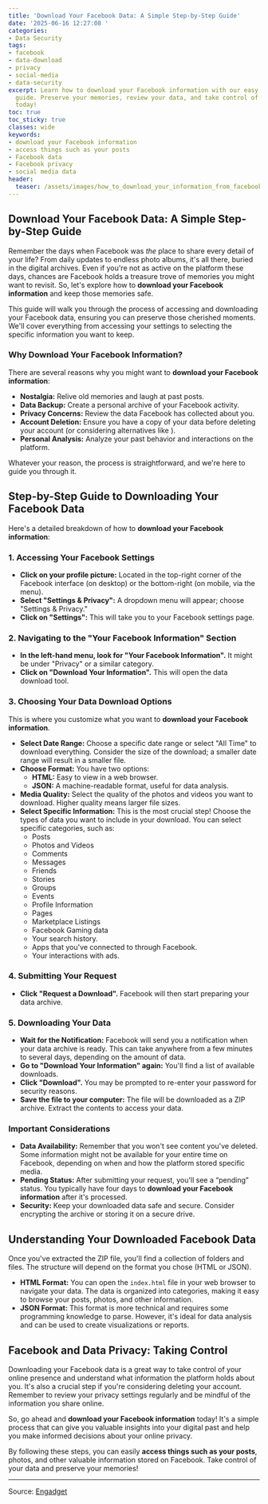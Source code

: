```yaml
---
title: 'Download Your Facebook Data: A Simple Step-by-Step Guide'
date: '2025-06-16 12:27:08 '
categories:
- Data Security
tags:
- facebook
- data-download
- privacy
- social-media
- data-security
excerpt: Learn how to download your Facebook information with our easy step-by-step
  guide. Preserve your memories, review your data, and take control of your privacy
  today!
toc: true
toc_sticky: true
classes: wide
keywords:
- download your Facebook information
- access things such as your posts
- Facebook data
- Facebook privacy
- social media data
header:
  teaser: /assets/images/how_to_download_your_information_from_facebook_20250616122708.jpg
---
```


## Download Your Facebook Data: A Simple Step-by-Step Guide

Remember the days when Facebook was *the* place to share every detail of your life? From daily updates to endless photo albums, it's all there, buried in the digital archives. Even if you're not as active on the platform these days, chances are Facebook holds a treasure trove of memories you might want to revisit. So, let's explore how to **download your Facebook information** and keep those memories safe.

This guide will walk you through the process of accessing and downloading your Facebook data, ensuring you can preserve those cherished moments. We'll cover everything from accessing your settings to selecting the specific information you want to keep.

### Why Download Your Facebook Information?

There are several reasons why you might want to **download your Facebook information**: 

*   **Nostalgia:** Relive old memories and laugh at past posts.
*   **Data Backup:** Create a personal archive of your Facebook activity.
*   **Privacy Concerns:** Review the data Facebook has collected about you.
*   **Account Deletion:** Ensure you have a copy of your data before deleting your account (or considering alternatives like ).
*   **Personal Analysis:** Analyze your past behavior and interactions on the platform.

Whatever your reason, the process is straightforward, and we're here to guide you through it.

## Step-by-Step Guide to Downloading Your Facebook Data

Here's a detailed breakdown of how to **download your Facebook information**:

### 1. Accessing Your Facebook Settings

*   **Click on your profile picture:** Located in the top-right corner of the Facebook interface (on desktop) or the bottom-right (on mobile, via the menu).
*   **Select "Settings & Privacy":** A dropdown menu will appear; choose "Settings & Privacy."
*   **Click on "Settings":** This will take you to your Facebook settings page.

### 2. Navigating to the "Your Facebook Information" Section

*   **In the left-hand menu, look for "Your Facebook Information".** It might be under "Privacy" or a similar category.
*   **Click on "Download Your Information".** This will open the data download tool.

### 3. Choosing Your Data Download Options

This is where you customize what you want to **download your Facebook information**.

*   **Select Date Range:** Choose a specific date range or select "All Time" to download everything.  Consider the size of the download; a smaller date range will result in a smaller file.
*   **Choose Format:** You have two options:
    *   **HTML:** Easy to view in a web browser.
    *   **JSON:** A machine-readable format, useful for data analysis.
*   **Media Quality:** Select the quality of the photos and videos you want to download. Higher quality means larger file sizes.
*   **Select Specific Information:** This is the most crucial step! Choose the types of data you want to include in your download. You can select specific categories, such as:
    *   Posts
    *   Photos and Videos
    *   Comments
    *   Messages
    *   Friends
    *   Stories
    *   Groups
    *   Events
    *   Profile Information
    *   Pages
    *   Marketplace Listings
    *   Facebook Gaming data
    *   Your search history.
    *   Apps that you've connected to through Facebook.
    *   Your interactions with ads.

### 4. Submitting Your Request

*   **Click "Request a Download".** Facebook will then start preparing your data archive.

### 5. Downloading Your Data

*   **Wait for the Notification:** Facebook will send you a notification when your data archive is ready. This can take anywhere from a few minutes to several days, depending on the amount of data.
*   **Go to "Download Your Information" again:** You'll find a list of available downloads.
*   **Click "Download".** You may be prompted to re-enter your password for security reasons.
*   **Save the file to your computer:** The file will be downloaded as a ZIP archive. Extract the contents to access your data.

### Important Considerations

*   **Data Availability:** Remember that you won't see content you've deleted. Some information might not be available for your entire time on Facebook, depending on when and how the platform stored specific media.
*   **Pending Status:** After submitting your request, you'll see a “pending” status. You typically have four days to **download your Facebook information** after it's processed.
*   **Security:** Keep your downloaded data safe and secure. Consider encrypting the archive or storing it on a secure drive.

## Understanding Your Downloaded Facebook Data

Once you've extracted the ZIP file, you'll find a collection of folders and files. The structure will depend on the format you chose (HTML or JSON).

*   **HTML Format:** You can open the `index.html` file in your web browser to navigate your data. The data is organized into categories, making it easy to browse your posts, photos, and other information.
*   **JSON Format:** This format is more technical and requires some programming knowledge to parse. However, it's ideal for data analysis and can be used to create visualizations or reports.

## Facebook and Data Privacy: Taking Control

Downloading your Facebook data is a great way to take control of your online presence and understand what information the platform holds about you. It's also a crucial step if you're considering deleting your account. Remember to review your privacy settings regularly and be mindful of the information you share online.

So, go ahead and **download your Facebook information** today! It's a simple process that can give you valuable insights into your digital past and help you make informed decisions about your online privacy.

By following these steps, you can easily **access things such as your posts**, photos, and other valuable information stored on Facebook. Take control of your data and preserve your memories!

---

Source: [Engadget](https://www.engadget.com/big-tech/how-to-download-your-information-from-facebook-121403031.html?src=rss)